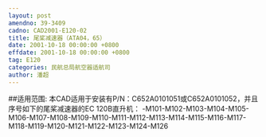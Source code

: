 ```yaml
---
layout: post
amendno: 39-3409
cadno: CAD2001-E120-02
title: 尾桨减速器（ATA04，65）
date: 2001-10-18 00:00:00 +0800
effdate: 2001-10-18 00:00:00 +0800
tag: E120
categories: 民航总局航空器适航司
author: 潘超
---
```


##适用范围:
本CAD适用于安装有P/N：C652A0101051或C652A0101052，并且序号如下的尾桨减速器的EC 120B直升机：
-M101-M102-M103-M104-M105-M106-M107-M108-M109-M110-M111-M112-M113-M114-M115-M116-M117-M118-M119-M120-M121-M122-M123-M124-M126

